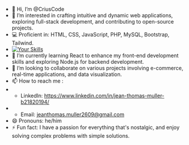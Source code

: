 - 👋 Hi, I’m @CriusCode
- 👀 I’m interested in crafting intuitive and dynamic web applications, exploring full-stack development, and contributing to open-source projects.
- 💻​ Proficient in: HTML, CSS, JavaScript, PHP, MySQL, Bootstrap, Tailwind.
- [![Your Skills](https://skillicons.dev/icons?i=html,css,javascript,php,mysql,bootstrap,tailwind,react,nodejs&v=1)](https://skillicons.dev)
- 🌱 I’m currently learning React to enhance my front-end development skills and exploring Node.js for backend development.
- 💞️ I’m looking to collaborate on various projects involving e-commerce, real-time applications, and data visualization.
- 📫 How to reach me :
- * LinkedIn: https://www.linkedin.com/in/jean-thomas-muller-b21820194/
- * Email: jeanthomas.muller2609@gmail.com
- 😄 Pronouns: he/him
- ⚡ Fun fact: I have a passion for everything that's nostalgic, and enjoy solving complex problems with simple solutions.
